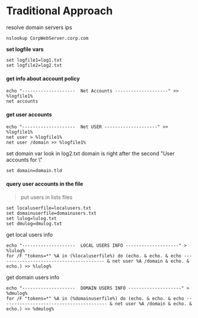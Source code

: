 # Traditional Approach

resolve domain servers ips
```
nslookup CorpWebServer.corp.com
```


**set logfile vars**
```
set logfile1=log1.txt
set logfile2=log2.txt
```
#### get info about account policy
```
echo "--------------------  Net Accounts --------------------" >> %logfile1%
net accounts
```

#### get user accounts
```
echo "--------------------  Net USER --------------------" >> %logfile1%
net user > %logfile1%
net user /domain >> %logfile1%
```


set domain var
look in log2.txt
domain is right after the second "User accounts for \\"
```
set domain=domain.tld
```




#### query user accounts in the file
> put users in lists files

```
set localuserfile=localusers.txt
set domainuserfile=domainusers.txt
set lulog=lulog.txt
set dmulog=dmulog.txt
```

get local users info
```
echo "--------------------  LOCAL USERS INFO --------------------" > %lulog%
for /F "tokens=*" %A in (%localuserfile%) do (echo. & echo. & echo ---------------------------------------- & net user %A /domain & echo. & echo.) >> %lulog%
```

get domain users info
```
echo "--------------------  DOMAIN USERS INFO --------------------" > %dmulog%
for /F "tokens=*" %A in (%domainuserfile%) do (echo. & echo. & echo ---------------------------------------- & net user %A /domain & echo. & echo.) >> %dmulog%
```